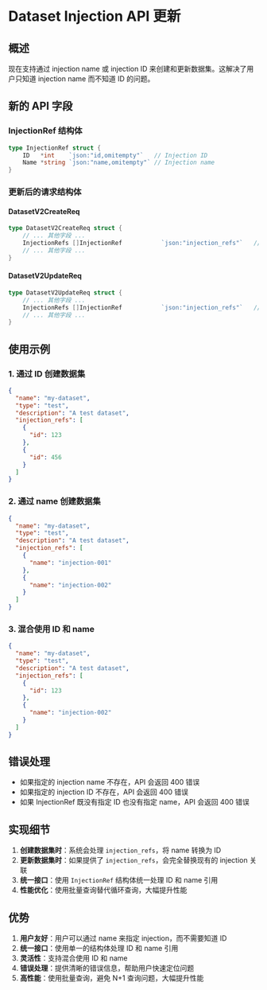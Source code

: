 # Dataset Injection API 更新

## 概述

现在支持通过 injection name 或 injection ID 来创建和更新数据集。这解决了用户只知道 injection name 而不知道 ID 的问题。

## 新的 API 字段

### InjectionRef 结构体

```go
type InjectionRef struct {
    ID   *int    `json:"id,omitempty"`   // Injection ID
    Name *string `json:"name,omitempty"` // Injection name
}
```

### 更新后的请求结构体

#### DatasetV2CreateReq
```go
type DatasetV2CreateReq struct {
    // ... 其他字段 ...
    InjectionRefs []InjectionRef           `json:"injection_refs"`   // 通过 ID 或 name 引用 injection
    // ... 其他字段 ...
}
```

#### DatasetV2UpdateReq
```go
type DatasetV2UpdateReq struct {
    // ... 其他字段 ...
    InjectionRefs []InjectionRef           `json:"injection_refs"`   // 通过 ID 或 name 引用 injection
    // ... 其他字段 ...
}
```

## 使用示例

### 1. 通过 ID 创建数据集

```json
{
  "name": "my-dataset",
  "type": "test",
  "description": "A test dataset",
  "injection_refs": [
    {
      "id": 123
    },
    {
      "id": 456
    }
  ]
}
```

### 2. 通过 name 创建数据集

```json
{
  "name": "my-dataset",
  "type": "test",
  "description": "A test dataset",
  "injection_refs": [
    {
      "name": "injection-001"
    },
    {
      "name": "injection-002"
    }
  ]
}
```

### 3. 混合使用 ID 和 name

```json
{
  "name": "my-dataset",
  "type": "test",
  "description": "A test dataset",
  "injection_refs": [
    {
      "id": 123
    },
    {
      "name": "injection-002"
    }
  ]
}
```



## 错误处理

- 如果指定的 injection name 不存在，API 会返回 400 错误
- 如果指定的 injection ID 不存在，API 会返回 400 错误
- 如果 InjectionRef 既没有指定 ID 也没有指定 name，API 会返回 400 错误

## 实现细节

1. **创建数据集时**：系统会处理 `injection_refs`，将 name 转换为 ID
2. **更新数据集时**：如果提供了 `injection_refs`，会完全替换现有的 injection 关联
3. **统一接口**：使用 `InjectionRef` 结构体统一处理 ID 和 name 引用
4. **性能优化**：使用批量查询替代循环查询，大幅提升性能

## 优势

1. **用户友好**：用户可以通过 name 来指定 injection，而不需要知道 ID
2. **统一接口**：使用单一的结构体处理 ID 和 name 引用
3. **灵活性**：支持混合使用 ID 和 name
4. **错误处理**：提供清晰的错误信息，帮助用户快速定位问题
5. **高性能**：使用批量查询，避免 N+1 查询问题，大幅提升性能 